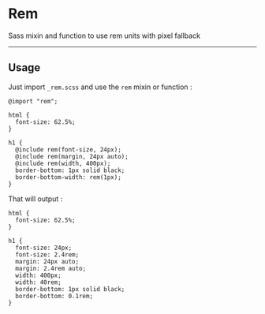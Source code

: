 # Rem

Sass mixin and function to use rem units with pixel fallback


---

## Usage

Just import `_rem.scss` and use the `rem` mixin or function :

    @import "rem";

    html {
      font-size: 62.5%;
    }

    h1 {
      @include rem(font-size, 24px);
      @include rem(margin, 24px auto);
      @include rem(width, 400px);
      border-bottom: 1px solid black;
      border-bottom-width: rem(1px);
    }

That will output :

    html {
      font-size: 62.5%;
    }

    h1 {
      font-size: 24px;
      font-size: 2.4rem;
      margin: 24px auto;
      margin: 2.4rem auto;
      width: 400px;
      width: 40rem;
      border-bottom: 1px solid black;
      border-bottom: 0.1rem;
    }